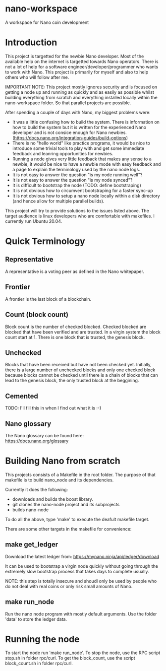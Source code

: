 # nano-workspace
A workspace for Nano coin development

# Introduction
This project is targetted for the newbie Nano developer.
Most of the available help on the internet is targetted towards Nano operators.
There is not a lot of help for a software engineer/developer/programmer who wants to work with Nano.
This project is primarily for myself and also to help others who will follow after me.

IMPORTANT NOTE:
This project mostly ignores security and is focused on getting a node up and running as quickly and as easily as possible whilst building everything from scratch and everything installed locally within the nano-workspace folder. So that parallel projects are possible. 

After spending a couple of days with Nano, my biggest problems were:
* It was a little confusing how to build the system. There is information on how to build the system but it is written for the experienced Nano developer and is not consice enough for Nano newbies. (https://docs.nano.org/integration-guides/build-options)
* There is no "hello world" like practice programs, it would be nice to introduce some trivial tools to play with and get some immediate feedback and leanring opportunities for newbies.
* Running a node gives very little feedback that makes any sense to a newbie, it would be nice to have a newbie mode with easy feedback and a page to explain the terminology used by the nano node logs.
* It is not easy to answer the question "is my node running well"?
* It is not easy to answer the question "is my node synced"?
* It is difficult to bootstrap the node (TODO: define bootstraping)
* It is not obvious how to circumvent bootstraping for a faster sync-up
* It is not obvious how to setup a nano node locally within a disk directory (and hence allow for multiple parallel builds).

This project will try to provide solutions to the issues listed above.
The target audience is linux developers who are comfortable with makefiles. I currently run Ubuntu 20.04.

# Quick Terminology

## Representative
A representative is a voting peer as defined in the Nano whitepaper.

## Frontier
A frontier is the last block of a blockchain.

## Count (block count)
Block count is the number of checked blocked. Checked blocked are blocked that have been verified and are trusted.
In a virgin system the block count start at 1. There is one block that is trusted, the genesis block.

## Unchecked
Blocks that have been received but have not been checked yet.
Initially, there is a large number of unchecked blocks and only one checked block because blocks cannot be checked until there is a chain of blocks that can lead to the genesis block, the only trusted block at the beggining.

## Cemented
TODO: I'll fill this in when I find out what it is :-)

## Nano glossary
The Nano glossary can be found here:  
https://docs.nano.org/glossary

# Building Nano from scratch
This projects consists of a Makefile in the root folder.
The purpose of that makefile is to build nano_node and its dependencies.

Currently it does the following:
* downloads and builds the boost library.
* git clones the nano-node project and its subprojects
* builds nano-node

To do all the above, type 'make' to execute the deafult makefile target.

There are some other targets in the makefile for convenience:

## make get_ledger
Download the latest ledger from: https://mynano.ninja/api/ledger/download

It can be used to bootstrap a virgin node quickly without going through the extremely slow bootstrap process that takes days to complete usually.

NOTE: this step is totally insecure and shoudl only be used by people who do not deal with real coins or only risk small amounts of Nano.

## make run_node
Run the nano node program with mostly default arguments. Use the folder 'data' to store the ledger data.

# Running the node
To start the node run 'make run_node'.
To stop the node, use the RPC script stop.sh in folder rpc/curl.
To get the block_count, use the script block_count.sh in folder rpc/curl.

